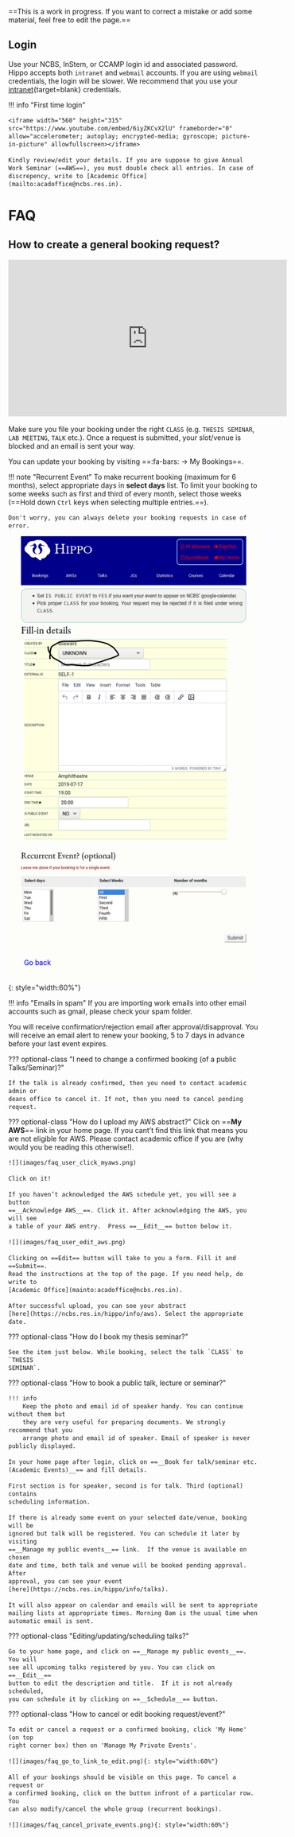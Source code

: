 <script src="https://kit.fontawesome.com/ea1c2ca391.js" crossorigin="anonymous"></script>

==This is a work in progress. If you want to correct a mistake or add some
material, feel free to edit the page.==


## Login 

Use your NCBS, InStem, or CCAMP login id and associated password. Hippo accepts
both `intranet` and `webmail` accounts. If you are using `webmail` credentials,
the login will be slower. We recommend that you use your
[intranet](http://intranet.ncbs.res.in/user){target=blank} credentials.

!!! info "First time login"

    <iframe width="560" height="315" src="https://www.youtube.com/embed/6iyZKCvX2lU" frameborder="0" allow="accelerometer; autoplay; encrypted-media; gyroscope; picture-in-picture" allowfullscreen></iframe>

    Kindly review/edit your details. If you are suppose to give Annual
    Work Seminar (==AWS==), you must double check all entries. In case of
    discrepency, write to [Academic Office](mailto:acadoffice@ncbs.res.in).



# FAQ 

##  How to create a general booking request?

<iframe width="560" height="315" src="https://www.youtube.com/embed/8e3TCXek9qE" frameborder="0" allow="accelerometer; autoplay; encrypted-media; gyroscope; picture-in-picture" allowfullscreen></iframe>


Make sure you file your booking under the right `CLASS` (e.g. `THESIS SEMINAR`,
`LAB MEETING`, `TALK` etc.).  Once a request is submitted, your slot/venue is
blocked and an email is sent your way. 

You can update your booking by visiting ==:fa-bars: -> My Bookings==.

!!! note "Recurrent Event"
    To make recurrent booking (maximum for 6 months), select appropriate
    days in __select days__ list. To limit your booking to some weeks such
    as first and third of every month, select those weeks (==Hold down
    `Ctrl` keys when selecting multiple entries.==).

    Don't worry, you can always delete your booking requests in case of
    error.


![](images/booking_details.png){: style="width:60%"}

!!! info "Emails in spam"
    If you are importing work emails into other email accounts such as
    gmail, please check your spam folder.

You will receive confirmation/rejection email after approval/disapproval.
You will receive an email alert to renew your booking, 5 to 7 days in
advance before your last event expires.


??? optional-class "I need to change a confirmed booking (of a public Talks/Seminar)?"

    If the talk is already confirmed, then you need to contact academic admin or
    deans office to cancel it. If not, then you need to cancel pending request.


??? optional-class "How do I upload my AWS abstract?"
    Click on ==__My AWS__== link in your home page. If you cant’t find this link
    that means you are not eligible for AWS. Please contact academic office if
    you are (why would you be reading this otherwise!).

    ![](images/faq_user_click_myaws.png) 

    Click on it!

    If you haven’t acknowledged the AWS schedule yet, you will see a button
    ==__Acknowledge AWS__==. Click it. After acknowledging the AWS, you will see
    a table of your AWS entry.  Press ==__Edit__== button below it.

    ![](images/faq_user_edit_aws.png)

    Clicking on ==Edit== button will take to you a form. Fill it and ==Submit==.
    Read the instructions at the top of the page. If you need help, do write to
    [Academic Office](mainto:acadoffice@ncbs.res.in). 

    After successful upload, you can see your abstract
    [here](https://ncbs.res.in/hippo/info/aws). Select the appropriate date.

??? optional-class "How do I book my thesis seminar?"

    See the item just below. While booking, select the talk `CLASS` to `THESIS
    SEMINAR`.

??? optional-class "How to book a public talk, lecture or seminar?"

    !!! info 
        Keep the photo and email id of speaker handy. You can continue without them but
        they are very useful for preparing documents. We strongly recommend that you
        arrange photo and email id of speaker. Email of speaker is never publicly displayed. 

    In your home page after login, click on ==__Book for talk/seminar etc.
    (Academic Events)__== and fill details.

    First section is for speaker, second is for talk. Third (optional) contains
    scheduling information. 

    If there is already some event on your selected date/venue, booking will be
    ignored but talk will be registered. You can schedule it later by visiting
    ==__Manage my public events__== link.  If the venue is available on chosen
    date and time, both talk and venue will be booked pending approval. After
    approval, you can see your event
    [here](https://ncbs.res.in/hippo/info/talks). 

    It will also appear on calendar and emails will be sent to appropriate
    mailing lists at appropriate times. Morning 8am is the usual time when
    automatic email is sent.

??? optional-class "Editing/updating/scheduling talks?"

    Go to your home page, and click on ==__Manage my public events__==. You will
    see all upcoming talks registered by you. You can click on ==__Edit__==
    button to edit the description and title.  If it is not already scheduled,
    you can schedule it by clicking on ==__Schedule__== button.

??? optional-class "How to cancel or edit booking request/event?"

    To edit or cancel a request or a confirmed booking, click 'My Home' (on top
    right corner box) then on 'Manage My Private Events'.

    ![](images/faq_go_to_link_to_edit.png){: style="width:60%"}

    All of your bookings should be visible on this page. To cancel a request or
    a confirmed booking, click on the button infront of a particular row. You
    can also modify/cancel the whole group (recurrent bookings).

    ![](images/faq_cancel_private_events.png){: style="width:60%"}

